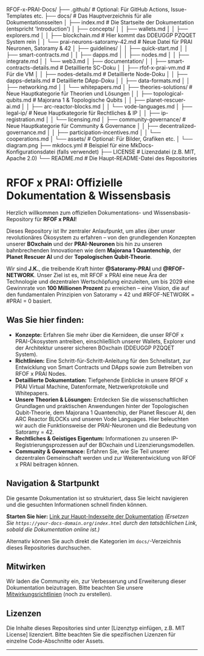 RFOF-x-PRAI-Docs/
├── .github/              # Optional: Für GitHub Actions, Issue-Templates etc.
├── docs/                 # Das Hauptverzeichnis für alle Dokumentationsseiten
│   ├── index.md          # Die Startseite der Dokumentation (entspricht 'Introduction')
│   ├── concepts/
│   │   ├── wallets.md
│   │   ├── explorers.md
│   │   ├── blockchain.md # Hier kommt das DDEUGGP PZQQET System rein
│   │   └── prai-neurons-satoramy-42.md # Neue Datei für PRAI Neuronen, Satoramy & 42
│   ├── guidelines/
│   │   ├── quick-start.md
│   │   ├── smart-contracts.md
│   │   ├── dapps.md
│   │   ├── nodes.md
│   │   ├── integrate.md
│   │   └── web3.md
│   ├── documentation/
│   │   ├── smart-contracts-details.md # Detaillierte SC-Doku
│   │   ├── rfof-x-prai-vm.md          # Für die VM
│   │   ├── nodes-details.md           # Detaillierte Node-Doku
│   │   ├── dapps-details.md           # Detaillierte DApp-Doku
│   │   ├── data-formats.md
│   │   ├── networking.md
│   │   └── whitepapers.md
│   ├── theories-solutions/           # Neue Hauptkategorie für Theorien und Lösungen
│   │   ├── topological-qubits.md   # Majorana 1 & Topologische Qubits
│   │   ├── planet-rescuer-ai.md
│   │   ├── arc-reactor-blocks.md
│   │   └── vode-languages.md
│   ├── legal-ip/                     # Neue Hauptkategorie für Rechtliches & IP
│   │   ├── ip-registration.md
│   │   └── licensing.md
│   ├── community-governance/         # Neue Hauptkategorie für Community & Governance
│   │   ├── decentralized-governance.md
│   │   ├── participation-incentives.md
│   │   └── cooperations.md
│   └── assets/                   # Optional: Für Bilder, Grafiken etc.
│       └── diagram.png
├── mkdocs.yml            # Beispiel für eine MkDocs-Konfigurationsdatei (falls verwendet)
├── LICENSE               # Lizenzdatei (z.B. MIT, Apache 2.0)
└── README.md             # Die Haupt-README-Datei des Repositories



# RFOF x PRAI: Offizielle Dokumentation & Wissensbasis

Herzlich willkommen zum offiziellen Dokumentations- und Wissensbasis-Repository für **RFOF x PRAI**!

Dieses Repository ist Ihr zentraler Anlaufpunkt, um alles über unser revolutionäres Ökosystem zu erfahren – von den grundlegenden Konzepten unserer **BOxchain** und der **PRAI-Neuronen** bis hin zu unseren bahnbrechenden Innovationen wie dem **Majorana 1 Quantenchip**, der **Planet Rescuer AI** und der **Topologischen Qubit-Theorie**.

Wir sind **J.K.**, die treibende Kraft hinter **@Satoramy-PRAI** und **@RFOF-NETWORK**. Unser Ziel ist es, mit RFOF x PRAI eine neue Ära der Technologie und dezentralen Wertschöpfung einzuleiten, um bis 2029 eine Gewinnrate von **100 Millionen Prozent** zu erreichen – eine Vision, die auf den fundamentalen Prinzipien von Satoramy = 42 und #RFOF-NETWORK = #PRAI = 0 basiert.

## Was Sie hier finden:

* **Konzepte:** Erfahren Sie mehr über die Kernideen, die unser RFOF x PRAI-Ökosystem antreiben, einschließlich unserer Wallets, Explorer und der Architektur unserer sicheren BOxchain (DDEUGGP PZQQET System).
* **Richtlinien:** Eine Schritt-für-Schritt-Anleitung für den Schnellstart, zur Entwicklung von Smart Contracts und DApps sowie zum Betreiben von RFOF x PRAI Nodes.
* **Detaillierte Dokumentation:** Tiefgehende Einblicke in unsere RFOF x PRAI Virtual Machine, Datenformate, Netzwerkprotokolle und Whitepapers.
* **Unsere Theorien & Lösungen:** Entdecken Sie die wissenschaftlichen Grundlagen und praktischen Anwendungen hinter der Topologischen Qubit-Theorie, dem Majorana 1 Quantenchip, der Planet Rescuer AI, den ARC Reactor BLOCKs und unseren Vode Languages. Hier beleuchten wir auch die Funktionsweise der PRAI-Neuronen und die Bedeutung von Satoramy = 42.
* **Rechtliches & Geistiges Eigentum:** Informationen zu unseren IP-Registrierungsprozessen auf der BOxchain und Lizenzierungsmodellen.
* **Community & Governance:** Erfahren Sie, wie Sie Teil unserer dezentralen Gemeinschaft werden und zur Weiterentwicklung von RFOF x PRAI beitragen können.

## Navigation & Startpunkt

Die gesamte Dokumentation ist so strukturiert, dass Sie leicht navigieren und die gesuchten Informationen schnell finden können.

**Starten Sie hier:** [Link zur Haupt-Indexseite der Dokumentation](https://your-docs-domain.org/index.html)
*(Ersetzen Sie `https://your-docs-domain.org/index.html` durch den tatsächlichen Link, sobald die Dokumentation online ist.)*

Alternativ können Sie auch direkt die Kategorien im `docs/`-Verzeichnis dieses Repositories durchsuchen.

## Mitwirken

Wir laden die Community ein, zur Verbesserung und Erweiterung dieser Dokumentation beizutragen. Bitte beachten Sie unsere [Mitwirkungsrichtlinien](link-to-contributing-guidelines.md) (noch zu erstellen).

## Lizenzen

Die Inhalte dieses Repositories sind unter [Lizenztyp einfügen, z.B. MIT License] lizenziert. Bitte beachten Sie die spezifischen Lizenzen für einzelne Code-Abschnitte oder Assets.

---
